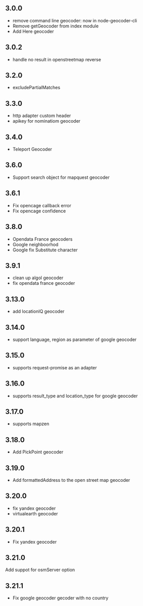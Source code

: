 ## 3.0.0

* remove command line geocoder: now in node-geocoder-cli
* Remove getGeocoder from index module
* Add Here geocoder

## 3.0.2

* handle no result in openstreetmap reverse

## 3.2.0

* excludePartialMatches

## 3.3.0

* http adapter custom header
* apikey for nominatiom geocoder

## 3.4.0

* Teleport Geocoder

## 3.6.0

* Support search object for mapquest geocoder


## 3.6.1

* Fix opencage callback error
* Fix opencage confidence

## 3.8.0

* Opendata France geocoders
* Google neighboorhod
* Google fix Substitute character

## 3.9.1

* clean up algol geocoder
* fix opendata france geocoder

## 3.13.0

* add locationIQ geocoder

## 3.14.0

* support language, region as parameter of google geocoder

## 3.15.0

* supports request-promise as an adapter

## 3.16.0

* supports result_type and location_type for google geocoder

## 3.17.0

* supports mapzen

## 3.18.0

* Add PickPoint geocoder


## 3.19.0

* Add formattedAddress to the open street map geocoder

## 3.20.0

* fix yandex geocoder
* virtualearth geocoder

## 3.20.1

* Fix yandex geocoder

## 3.21.0

Add suppot for osmServer option

## 3.21.1

* Fix google geocoder gecoder with no country
